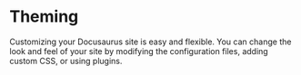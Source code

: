 # Theming

Customizing your Docusaurus site is easy and flexible. You can change the look and feel of your site by modifying the configuration files, adding custom CSS, or using plugins.
